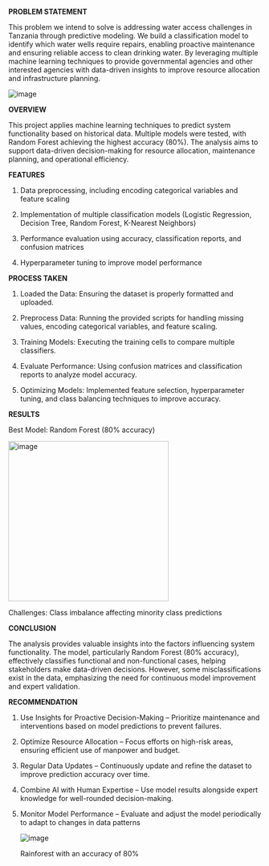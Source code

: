 
**PROBLEM STATEMENT**

This problem we intend to solve is addressing water access challenges in Tanzania through predictive modeling. We build a classification model to identify which water wells require repairs, enabling proactive maintenance and ensuring reliable access to clean drinking water. By leveraging multiple machine learning techniques to provide governmental agencies and other interested agencies with data-driven insights to improve resource allocation and infrastructure planning.

![image](https://github.com/user-attachments/assets/7e950280-1312-43eb-8e76-aa26e0faff4d)

**OVERVIEW**

This project applies machine learning techniques to predict system functionality based on historical data. 
Multiple models were tested, with Random Forest achieving the highest accuracy (80%). 
The analysis aims to support data-driven decision-making for resource allocation, maintenance 
planning, and operational efficiency.

**FEATURES**

1. Data preprocessing, including encoding categorical variables and feature scaling

2. Implementation of multiple classification models (Logistic Regression, Decision Tree, Random Forest, K-Nearest Neighbors)

3. Performance evaluation using accuracy, classification reports, and confusion matrices

4. Hyperparameter tuning to improve model performance

**PROCESS TAKEN**

1. Loaded the Data: Ensuring the dataset is properly formatted and uploaded.

2. Preprocess Data: Running the provided scripts for handling missing values, encoding categorical variables, and feature scaling.

3. Training Models: Executing the training cells to compare multiple classifiers.

4. Evaluate Performance: Using confusion matrices and classification reports to analyze model accuracy.

5. Optimizing Models: Implemented feature selection, hyperparameter tuning, and class balancing techniques to improve accuracy.

**RESULTS**

Best Model: Random Forest (80% accuracy)

<img width="319" alt="image" src="https://github.com/user-attachments/assets/fd6fa332-c112-48e9-94ff-8f3d45c436cb" />

Challenges: Class imbalance affecting minority class predictions

**CONCLUSION**

The analysis provides valuable insights into the factors influencing system functionality. The model, particularly Random Forest (80% accuracy), effectively classifies functional and non-functional cases, helping stakeholders make data-driven decisions. However, some misclassifications exist in the data, emphasizing the need for continuous model improvement and expert validation.

**RECOMMENDATION**
1. Use Insights for Proactive Decision-Making – Prioritize maintenance and interventions based on model predictions to prevent failures.
2. Optimize Resource Allocation – Focus efforts on high-risk areas, ensuring efficient use of manpower and budget.
3. Regular Data Updates – Continuously update and refine the dataset to improve prediction accuracy over time.
4. Combine AI with Human Expertise – Use model results alongside expert knowledge for well-rounded decision-making.
5. Monitor Model Performance – Evaluate and adjust the model periodically to adapt to changes in data patterns

   ![image](https://github.com/user-attachments/assets/cd12b77a-2562-4c6f-9159-2fa7333a2aa0)

   Rainforest with an accuracy of 80%
   



